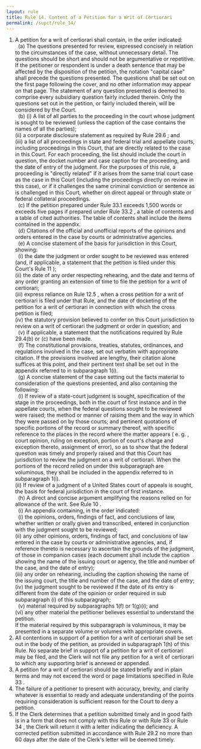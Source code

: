 ```yaml
---
layout: rule
title: Rule 14. Content of a Petition for a Writ of Certiorari
permalink: /supct/rule_14/
---
```


1. A petition for a writ of certiorari shall contain, in the order indicated:<br>
&nbsp;&nbsp;(a) The questions presented for review, expressed concisely in relation to the circumstances of the case, without unnecessary detail. The questions should be short and should not be argumentative or repetitive. If the petitioner or respondent is under a death sentence that may be affected by the disposition of the petition, the notation "capital case" shall precede the questions presented. The questions shall be set out on the first page following the cover, and no other information may appear on that page. The statement of any question presented is deemed to comprise every subsidiary question fairly included therein. Only the questions set out in the petition, or fairly included therein, will be considered by the Court.<br>
&nbsp;&nbsp;(b) (i) A list of all parties to the proceeding in the court whose judgment is sought to be reviewed (unless the caption of the case contains the names of all the parties);<br>
(ii) a corporate disclosure statement as required by Rule 29.6 ; and<br>
(iii) a list of all proceedings in state and federal trial and appellate courts, including proceedings in this Court, that are directly related to the case in this Court. For each proceeding, the list should include the court in question, the docket number and case caption for the proceeding, and the date of entry of the judgment. For the purposes of this rule, a proceeding is "directly related" if it arises from the same trial court case as the case in this Court (including the proceedings directly on review in this case), or if it challenges the same criminal conviction or sentence as is challenged in this Court, whether on direct appeal or through state or federal collateral proceedings.<br>
&nbsp;&nbsp;(c) If the petition prepared under Rule 33.1 exceeds 1,500 words or exceeds five pages if prepared under Rule 33.2 , a table of contents and a table of cited authorities. The table of contents shall include the items contained in the appendix.<br>
&nbsp;&nbsp;(d) Citations of the official and unofficial reports of the opinions and orders entered in the case by courts or administrative agencies.<br>
&nbsp;&nbsp;(e) A concise statement of the basis for jurisdiction in this Court, showing:<br>
&nbsp;&nbsp;(i) the date the judgment or order sought to be reviewed was entered (and, if applicable, a statement that the petition is filed under this Court's Rule 11 );<br>
(ii) the date of any order respecting rehearing, and the date and terms of any order granting an extension of time to file the petition for a writ of certiorari;<br>
(iii) express reliance on Rule 12.5 , when a cross petition for a writ of certiorari is filed under that Rule, and the date of docketing of the petition for a writ of certiorari in connection with which the cross petition is filed;<br>
(iv) the statutory provision believed to confer on this Court jurisdiction to review on a writ of certiorari the judgment or order in question; and<br>
&nbsp;&nbsp;(v) if applicable, a statement that the notifications required by Rule 29.4(b) or (c) have been made.<br>
&nbsp;&nbsp;(f) The constitutional provisions, treaties, statutes, ordinances, and regulations involved in the case, set out verbatim with appropriate citation. If the provisions involved are lengthy, their citation alone suffices at this point, and their pertinent text shall be set out in the appendix referred to in subparagraph 1(i).<br>
&nbsp;&nbsp;(g) A concise statement of the case setting out the facts material to consideration of the questions presented, and also containing the following:<br>
&nbsp;&nbsp;(i) If review of a state-court judgment is sought, specification of the stage in the proceedings, both in the court of first instance and in the appellate courts, when the federal questions sought to be reviewed were raised; the method or manner of raising them and the way in which they were passed on by those courts; and pertinent quotations of specific portions of the record or summary thereof, with specific reference to the places in the record where the matter appears ( e. g. , court opinion, ruling on exception, portion of court's charge and exception thereto, assignment of error), so as to show that the federal question was timely and properly raised and that this Court has jurisdiction to review the judgment on a writ of certiorari. When the portions of the record relied on under this subparagraph are voluminous, they shall be included in the appendix referred to in subparagraph 1(i).<br>
(ii) If review of a judgment of a United States court of appeals is sought, the basis for federal jurisdiction in the court of first instance.<br>
&nbsp;&nbsp;(h) A direct and concise argument amplifying the reasons relied on for allowance of the writ. See Rule 10 .<br>
&nbsp;&nbsp;(i) An appendix containing, in the order indicated:<br>
&nbsp;&nbsp;(i) the opinions, orders, findings of fact, and conclusions of law, whether written or orally given and transcribed, entered in conjunction with the judgment sought to be reviewed;<br>
(ii) any other opinions, orders, findings of fact, and conclusions of law entered in the case by courts or administrative agencies, and, if reference thereto is necessary to ascertain the grounds of the judgment, of those in companion cases (each document shall include the caption showing the name of the issuing court or agency, the title and number of the case, and the date of entry);<br>
(iii) any order on rehearing, including the caption showing the name of the issuing court, the title and number of the case, and the date of entry;<br>
(iv) the judgment sought to be reviewed if the date of its entry is different from the date of the opinion or order required in sub subparagraph (i) of this subparagraph;<br>
&nbsp;&nbsp;(v) material required by subparagraphs 1(f) or 1(g)(i); and<br>
(vi) any other material the petitioner believes essential to understand the petition.<br>
If the material required by this subparagraph is voluminous, it may be presented in a separate volume or volumes with appropriate covers.<br>
2. All contentions in support of a petition for a writ of certiorari shall be set out in the body of the petition, as provided in subparagraph 1(h) of this Rule. No separate brief in support of a petition for a writ of certiorari may be filed, and the Clerk will not file any petition for a writ of certiorari to which any supporting brief is annexed or appended.<br>
3. A petition for a writ of certiorari should be stated briefly and in plain terms and may not exceed the word or page limitations specified in Rule 33 .<br>
4. The failure of a petitioner to present with accuracy, brevity, and clarity whatever is essential to ready and adequate understanding of the points requiring consideration is sufficient reason for the Court to deny a petition.<br>
5. If the Clerk determines that a petition submitted timely and in good faith is in a form that does not comply with this Rule or with Rule 33 or Rule 34 , the Clerk will return it with a letter indicating the deficiency. A corrected petition submitted in accordance with Rule 29.2 no more than 60 days after the date of the Clerk's letter will be deemed timely.<br>